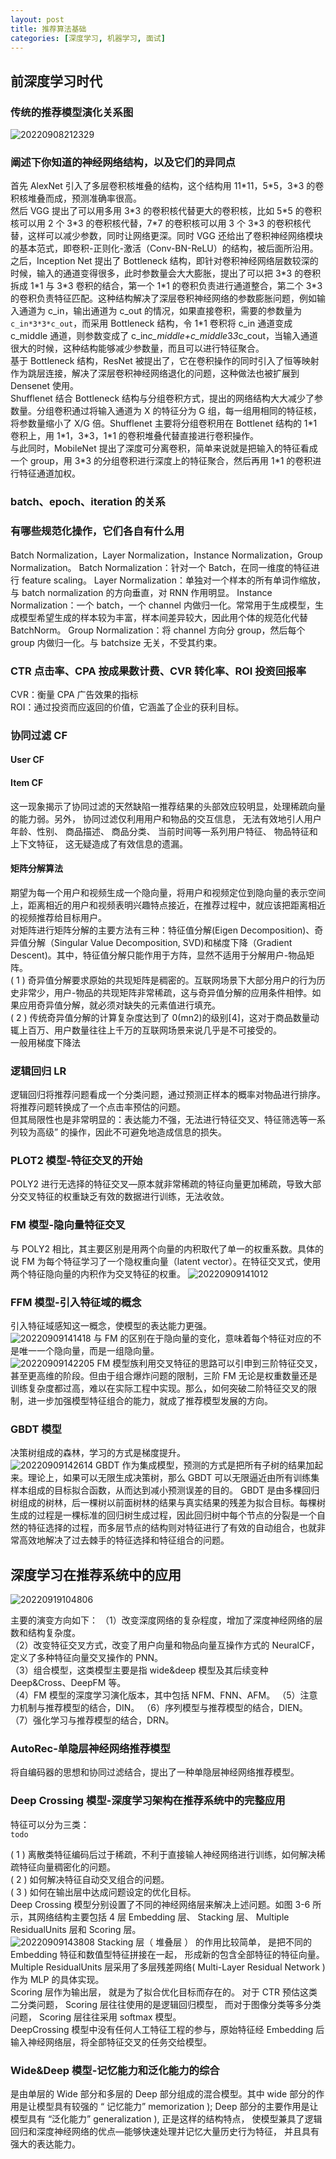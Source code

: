 ```yaml
---
layout: post
title: 推荐算法基础
categories: [深度学习, 机器学习, 面试]
---
```


## 前深度学习时代

### 传统的推荐模型演化关系图

![20220908212329](https://cdn.jsdelivr.net/gh/kexve/img@main/image_blog20220908212329.png)

### 阐述下你知道的神经网络结构，以及它们的异同点

首先 AlexNet 引入了多层卷积核堆叠的结构，这个结构用 11\*11，5\*5，3\*3 的卷积核堆叠而成，预测准确率很高。  
然后 VGG 提出了可以用多用 3\*3 的卷积核代替更大的卷积核，比如 5\*5 的卷积核可以用 2 个 3\*3 的卷积核代替，7\*7 的卷积核可以用 3 个 3\*3 的卷积核代替，这样可以减少参数，同时让网络更深。同时 VGG 还给出了卷积神经网络模块的基本范式，即卷积-正则化-激活（Conv-BN-ReLU）的结构，被后面所沿用。  
之后，Inception Net 提出了 Bottleneck 结构，即针对卷积神经网络层数较深的时候，输入的通道变得很多，此时参数量会大大膨胀，提出了可以把 3\*3 的卷积拆成 1\*1 与 3\*3 卷积的结合，第一个 1\*1 的卷积负责进行通道整合，第二个 3\*3 的卷积负责特征匹配。这种结构解决了深层卷积神经网络的参数膨胀问题，例如输入通道为 c_in，输出通道为 c_out 的情况，如果直接卷积，需要的参数量为`c_in*3*3*c_out`，而采用 Bottleneck 结构，令 1\*1 卷积将 c_in 通道变成 c_middle 通道，则参数变成了 c_in*c_middle+c_middle*3*3*c_cout，当输入通道很大的时候，这种结构能够减少参数量，而且可以进行特征聚合。  
基于 Bottleneck 结构，ResNet 被提出了，它在卷积操作的同时引入了恒等映射作为跳层连接，解决了深层卷积神经网络退化的问题，这种做法也被扩展到 Densenet 使用。  
Shufflenet 结合 Bottleneck 结构与分组卷积方式，提出的网络结构大大减少了参数量。分组卷积通过将输入通道为 X 的特征分为 G 组，每一组用相同的特征核，将参数量缩小了 X/G 倍。Shufflenet 主要将分组卷积用在 Bottlenet 结构的 1\*1 卷积上，用 1\*1，3\*3，1\*1 的卷积堆叠代替直接进行卷积操作。  
与此同时，MobileNet 提出了深度可分离卷积，简单来说就是把输入的特征看成一个 group，用 3\*3 的分组卷积进行深度上的特征聚合，然后再用 1\*1 的卷积进行特征通道加权。

### batch、epoch、iteration 的关系

### 有哪些规范化操作，它们各自有什么用

Batch Normalization，Layer Normalization，Instance Normalization，Group Normalization。
Batch Normalization：针对一个 Batch，在同一维度的特征进行 feature scaling。
Layer Normalization：单独对一个样本的所有单词作缩放，与 batch normalization 的方向垂直，对 RNN 作用明显。
Instance Normalization：一个 batch，一个 channel 内做归一化。常常用于生成模型，生成模型希望生成的样本较为丰富，样本间差异较大，因此用个体的规范化代替 BatchNorm。
Group Normalization：将 channel 方向分 group，然后每个 group 内做归一化。与 batchsize 无关，不受其约束。

### CTR 点击率、CPA 按成果数计费、CVR 转化率、ROI 投资回报率

CVR：衡量 CPA 广告效果的指标  
ROI：通过投资而应返回的价值，它涵盖了企业的获利目标。

### 协同过滤 CF

#### User CF

#### Item CF

这一现象揭示了协同过滤的天然缺陷一推荐结果的头部效应较明显，处理稀疏向量的能力弱。另外， 协同过滤仅利用用户和物品的交互信息， 无法有效地引人用户年龄、性别、 商品描述、 商品分类、 当前时间等一系列用户特征、 物品特征和上下文特征， 这无疑造成了有效信息的遗漏。

#### 矩阵分解算法

期望为每一个用户和视频生成一个隐向量，将用户和视频定位到隐向量的表示空间上，距离相近的用户和视频表明兴趣特点接近，在推荐过程中，就应该把距离相近的视频推荐给目标用户。  
对矩阵进行矩阵分解的主要方法有三种：特征值分解(Eigen Decomposition)、奇异值分解（Singular Value Decomposition, SVD)和梯度下降（Gradient Descent)。其中，特征值分解只能作用于方阵，显然不适用于分解用户-物品矩阵。  
( 1 ) 奇异值分解要求原始的共现矩阵是稠密的。互联网场景下大部分用户的行为历史非常少，用户-物品的共现矩阵非常稀疏，这与奇异值分解的应用条件相悖。如果应用奇异值分解，就必须对缺失的元素值进行填充。  
( 2 ) 传统奇异值分解的计算复杂度达到了 0(mn2)的级别[4]，这对于商品数量动辄上百万、用户数量往往上千万的互联网场景来说几乎是不可接受的。  
一般用梯度下降法

### 逻辑回归 LR

逻辑回归将推荐问题看成一个分类问题，通过预测正样本的概率对物品进行排序。将推荐问题转换成了一个点击率预估的问题。  
但其局限性也是非常明显的：表达能力不强，无法进行特征交叉、特征筛选等一系列较为高级” 的操作，因此不可避免地造成信息的损失。

### PLOT2 模型-特征交叉的开始

POLY2 进行无选择的特征交叉—原本就非常稀疏的特征向量更加稀疏，导致大部分交叉特征的权重缺乏有效的数据进行训练，无法收敛。

### FM 模型-隐向量特征交叉

与 POLY2 相比，其主要区别是用两个向量的内积取代了单一的权重系数。具体的说 FM 为每个特征学习了一个隐权重向量（latent vector）。在特征交叉式，使用两个特征隐向量的内积作为交叉特征的权重。
![20220909141012](https://cdn.jsdelivr.net/gh/kexve/img@main/image_blog20220909141012.png)

### FFM 模型-引入特征域的概念

引入特征域感知这一概念，使模型的表达能力更强。  
![20220909141418](https://cdn.jsdelivr.net/gh/kexve/img@main/image_blog20220909141418.png)
与 FM 的区别在于隐向量的变化，意味着每个特征对应的不是唯一一个隐向量，而是一组隐向量。  
![20220909142205](https://cdn.jsdelivr.net/gh/kexve/img@main/image_blog20220909142205.png)
FM 模型族利用交叉特征的思路可以引申到三阶特征交叉，甚至更高维的阶段。但由于组合爆炸问题的限制，三阶 FM 无论是权重数量还是训练复杂度都过高，难以在实际工程中实现。那么，如何突破二阶特征交叉的限制，进一步加强模型特征组合的能力，就成了推荐模型发展的方向。

### GBDT 模型

决策树组成的森林，学习的方式是梯度提升。  
![20220909142614](https://cdn.jsdelivr.net/gh/kexve/img@main/image_blog20220909142614.png)
GBDT 作为集成模型，预测的方式是把所有子树的结果加起来。理论上，如果可以无限生成决策树，那么 GBDT 可以无限逼近由所有训练集样本组成的目标拟合函数，从而达到减小预测误差的目的。
GBDT 是由多棵回归树组成的树林，后一棵树以前面树林的结果与真实结果的残差为拟合目标。每棵树生成的过程是一棵标准的回归树生成过程，因此回归树中每个节点的分裂是一个自然的特征选择的过程，而多层节点的结构则对特征进行了有效的自动组合，也就非常高效地解决了过去棘手的特征选择和特征组合的问题。

## 深度学习在推荐系统中的应用

![20220919104806](https://cdn.jsdelivr.net/gh/kexve/img@main/image_blog20220919104806.png)

主要的演变方向如下：
（1）改变深度网络的复杂程度，增加了深度神经网络的层数和结构复杂度。  
（2）改变特征交叉方式，改变了用户向量和物品向量互操作方式的 NeuralCF，定义了多种特征向量交叉操作的 PNN。  
（3）组合模型，这类模型主要是指 wide&deep 模型及其后续变种 Deep&Cross、DeepFM 等。  
（4）FM 模型的深度学习演化版本，其中包括 NFM、FNN、AFM。
（5）注意力机制与推荐模型的结合，DIN。
（6）序列模型与推荐模型的结合，DIEN。
（7）强化学习与推荐模型的结合，DRN。

### AutoRec-单隐层神经网络推荐模型

将自编码器的思想和协同过滤结合，提出了一种单隐层神经网络推荐模型。

### Deep Crossing 模型-深度学习架构在推荐系统中的完整应用

特征可以分为三类：  
`todo`

( 1 ) 离散类特征编码后过于稀疏，不利于直接输人神经网络进行训练，如何解决稀疏特征向量稠密化的问题。  
( 2 ) 如何解决特征自动交叉组合的问题。  
( 3 ) 如何在输出层中达成问题设定的优化目标。  
Deep Crossing 模型分别设置了不同的神经网络层来解决上述问题。如图 3-6 所示，其网络结构主要包括 4 层 Embedding 层、 Stacking 层、 Multiple ResidualUnits 层和 Scoring 层。  
![20220909143808](https://cdn.jsdelivr.net/gh/kexve/img@main/image_blog20220909143808.png)
Stacking 层（ 堆叠层 ） 的作用比较简单， 是把不同的 Embedding 特征和数值型特征拼接在一起， 形成新的包含全部特征的特征向量。  
Multiple ResidualUnits 层采用了多层残差网络( Multi-Layer Residual Network ) 作为 MLP 的具体实现。  
Scoring 层作为输出层， 就是为了拟合优化目标而存在的。 对于 CTR 预估这类二分类问题， Scoring 层往往使用的是逻辑回归模型， 而对于图像分类等多分类问题， Scoring 层往往采用 softmax 模型。  
DeepCrossing 模型中没有任何人工特征工程的参与，原始特征经 Embedding 后输入神经网络层，将全部特征交叉的任务交给模型。

### Wide&Deep 模型-记忆能力和泛化能力的综合

是由单层的 Wide 部分和多层的 Deep 部分组成的混合模型。其中 wide 部分的作用是让模型具有较强的 “ 记忆能力” memorization ); Deep 部分的主要作用是让模型具有 “泛化能力” generalization ), 正是这样的结构特点， 使模型兼具了逻辑回归和深度神经网络的优点—能够快速处理并记忆大量历史行为特征， 并且具有强大的表达能力。
